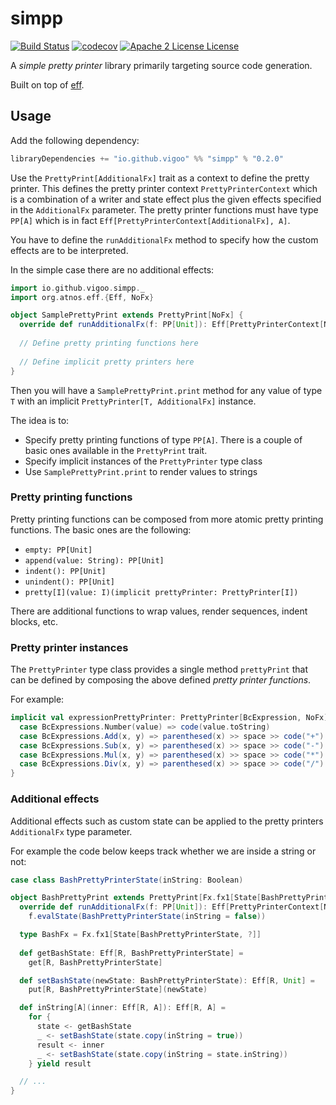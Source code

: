 # simpp
[![Build Status](https://travis-ci.org/vigoo/simpp.svg?branch=master)](https://travis-ci.org/vigoo/simpp)
[![codecov](https://codecov.io/gh/vigoo/simpp/branch/master/graph/badge.svg)](https://codecov.io/gh/vigoo/simpp)
[![Apache 2 License License](http://img.shields.io/badge/license-APACHE2-blue.svg)](http://www.apache.org/licenses/LICENSE-2.0)

A *simple pretty printer* library primarily targeting source code generation.

Built on top of [eff](http://atnos-org.github.io/eff/).


## Usage

Add the following dependency:

```scala
libraryDependencies += "io.github.vigoo" %% "simpp" % "0.2.0"
```

Use the `PrettyPrint[AdditionalFx]` trait as a context to define the pretty printer. This defines the pretty printer
context `PrettyPrinterContext` which is a combination of a writer and state effect plus the given effects specified in
the `AdditionalFx` parameter. The pretty printer functions must have type `PP[A]` which is in fact 
`Eff[PrettyPrinterContext[AdditionalFx], A]`. 

You have to define the `runAdditionalFx` method to specify how the custom effects are to be interpreted.

In the simple case there are no additional effects:

```scala
import io.github.vigoo.simpp._
import org.atnos.eff.{Eff, NoFx}

object SamplePrettyPrint extends PrettyPrint[NoFx] {
  override def runAdditionalFx(f: PP[Unit]): Eff[PrettyPrinterContext[NoFx], Unit] = f
 
  // Define pretty printing functions here
  
  // Define implicit pretty printers here 
}
``` 

Then you will have a `SamplePrettyPrint.print` method for any value of type `T` with an implicit 
`PrettyPrinter[T, AdditionalFx]` instance.

The idea is to:
- Specify pretty printing functions of type `PP[A]`. There is a couple of basic ones available in the `PrettyPrint` 
trait.
- Specify implicit instances of the `PrettyPrinter` type class
- Use `SamplePrettyPrint.print` to render values to strings

### Pretty printing functions
Pretty printing functions can be composed from more atomic pretty printing functions. The basic ones are the following:

- `empty: PP[Unit]`
- `append(value: String): PP[Unit]`
- `indent(): PP[Unit]`
- `unindent(): PP[Unit]`
- `pretty[I](value: I)(implicit prettyPrinter: PrettyPrinter[I])`

There are additional functions to wrap values, render sequences, indent blocks, etc.  

### Pretty printer instances
The `PrettyPrinter` type class provides a single method `prettyPrint` that can be defined by composing the above
defined *pretty printer functions*.

For example:

```scala
implicit val expressionPrettyPrinter: PrettyPrinter[BcExpression, NoFx] = {
  case BcExpressions.Number(value) => code(value.toString)
  case BcExpressions.Add(x, y) => parenthesed(x) >> space >> code("+") >> space >> parenthesed(y)
  case BcExpressions.Sub(x, y) => parenthesed(x) >> space >> code("-") >> space >> parenthesed(y)
  case BcExpressions.Mul(x, y) => parenthesed(x) >> space >> code("*") >> space >> parenthesed(y)
  case BcExpressions.Div(x, y) => parenthesed(x) >> space >> code("/") >> space >> parenthesed(y)
}
```

### Additional effects
Additional effects such as custom state can be applied to the pretty printers `AdditionalFx` type parameter.

For example the code below keeps track whether we are inside a string or not:

```scala
case class BashPrettyPrinterState(inString: Boolean)

object BashPrettyPrint extends PrettyPrint[Fx.fx1[State[BashPrettyPrinterState, ?]]] {
  override def runAdditionalFx(f: PP[Unit]): Eff[PrettyPrinterContext[NoFx], Unit] =
    f.evalState(BashPrettyPrinterState(inString = false))

  type BashFx = Fx.fx1[State[BashPrettyPrinterState, ?]]
  
  def getBashState: Eff[R, BashPrettyPrinterState] =
    get[R, BashPrettyPrinterState]

  def setBashState(newState: BashPrettyPrinterState): Eff[R, Unit] =
    put[R, BashPrettyPrinterState](newState)

  def inString[A](inner: Eff[R, A]): Eff[R, A] =
    for {
      state <- getBashState
      _ <- setBashState(state.copy(inString = true))
      result <- inner
      _ <- setBashState(state.copy(inString = state.inString))
    } yield result

  // ...
}
```
